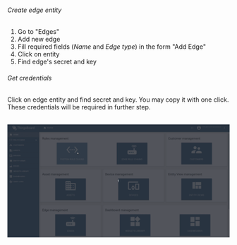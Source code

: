 <!---
{% capture postgresql-info %}
CE features:
* free
{% endcapture %}
{% include templates/info-banner.md content=postgresql-info %}
--->

###### Create edge entity
1. Go to "Edges"
2. Add new edge
3. Fill required fields (<i>Name</i> and <i>Edge type</i>) in the form "Add Edge"
4. Click on entity
5. Find edge's secret and key

###### Get credentials
Click on edge entity and find secret and key. 
You may copy it with one click. 
These credentials will be required in further step.

<br>![image](/images/edge/installation/add-edge-key-secret-ce.gif)